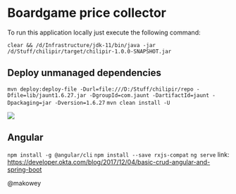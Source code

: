 # Boardgame price collector


To run this application locally just execute the following command:  

`clear && /d/Infrastructure/jdk-11/bin/java -jar /d/Stuff/chilipir/target/chilipir-1.0.0-SNAPSHOT.jar`

## Deploy unmanaged dependencies

`mvn deploy:deploy-file -Durl=file:///D:/Stuff/chilipir/repo -Dfile=lib/jaunt1.6.27.jar -DgroupId=com.jaunt -DartifactId=jaunt -Dpackaging=jar -Dversion=1.6.27`
`mvn clean install -U`

<img src="https://i.pinimg.com/originals/2f/c4/fe/2fc4fee4a8c5ed906bd4fe0286fc309f.png">  

## Angular

`npm install -g @angular/cli`
`npm install --save rxjs-compat`
`ng serve`
link: https://developer.okta.com/blog/2017/12/04/basic-crud-angular-and-spring-boot

@makowey